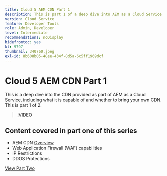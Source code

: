 ```yaml
---
title: Cloud 5 AEM CDN Part 1
description: This is part 1 of a deep dive into AEM as a Cloud Service's CDN.
version: Cloud Service
feature: Developer Tools
role: Admin, Developer
level: Intermediate
recommendations: noDisplay
hidefromtoc: yes
kt: 9797
thumbnail: 340760.jpeg
exl-id: 8b608b05-48ee-434f-8d5a-6c5ff1969dcf
---
```

# Cloud 5 AEM CDN Part 1

This is a deep dive into the CDN provided as part of AEM as a Cloud Service, including what it is capable of and whether to bring your own CDN. This is part 1 of 2. 

>[!VIDEO](https://video.tv.adobe.com/v/340760/?quality=12&learn=on)

## Content covered in part one of this series

+ AEM CDN [Overview](https://experienceleague.adobe.com/docs/experience-manager-cloud-service/content/implementing/content-delivery/cdn.html)
+ Web Application Firewall (WAF) capabilities
+ IP Restrictions
+ DDOS Protections

[View Part Two](cloud5-aem-cdn-part2.md)